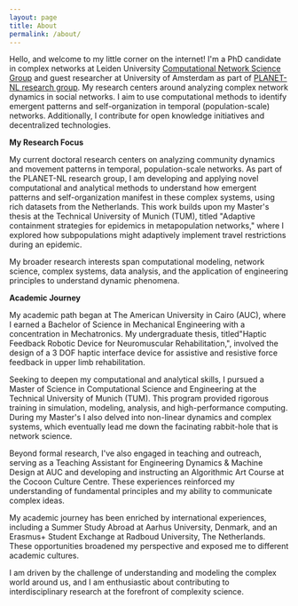 ```yaml
---
layout: page
title: About
permalink: /about/
---
```


Hello, and welcome to my little corner on the internet! I'm a PhD candidate in complex networks at Leiden University [Computational Network Science Group](https://www.computationalnetworkscience.org/) and guest researcher at University of Amsterdam as part of [PLANET-NL research group](www.planetworks.nl). My research centers around analyzing complex network dynamics in social networks. I aim to use computational methods to identify emergent patterns and self-organization in temporal (population-scale) networks. Additionally, I contribute for open knowledge initiatives and decentralized technologies.

**My Research Focus**

My current doctoral research centers on analyzing community dynamics and movement patterns in temporal, population-scale networks. As part of the PLANET-NL research group, I am developing and applying novel computational and analytical methods to understand how emergent patterns and self-organization manifest in these complex systems, using rich datasets from the Netherlands. This work builds upon my Master's thesis at the Technical University of Munich (TUM), titled "Adaptive containment strategies for epidemics in metapopulation networks," where I explored how subpopulations might adaptively implement travel restrictions during an epidemic.

My broader research interests span computational modeling, network science, complex systems, data analysis, and the application of engineering principles to understand dynamic phenomena.

**Academic Journey**

My academic path began at The American University in Cairo (AUC), where I earned a Bachelor of Science in Mechanical Engineering with a concentration in Mechatronics. My undergraduate thesis, titled"Haptic Feedback Robotic Device for Neuromuscular Rehabilitation,", involved the design of a 3 DOF haptic interface device for assistive and resistive force feedback in upper limb rehabilitation. 

Seeking to deepen my computational and analytical skills, I pursued a Master of Science in Computational Science and Engineering at the Technical University of Munich (TUM). This program provided rigorous training in simulation, modeling, analysis, and high-performance computing. During my Master's I also delved into non-linear dynamics and complex systems, which eventually lead me down the facinating rabbit-hole that is network science.

Beyond formal research, I've also engaged in teaching and outreach, serving as a Teaching Assistant for Engineering Dynamics & Machine Design at AUC and developing and instructing an Algorithmic Art Course at the Cocoon Culture Centre. These experiences reinforced my understanding of fundamental principles and my ability to communicate complex ideas.

My academic journey has been enriched by international experiences, including a Summer Study Abroad at Aarhus University, Denmark, and an Erasmus+ Student Exchange at Radboud University, The Netherlands. These opportunities broadened my perspective and exposed me to different academic cultures.

I am driven by the challenge of understanding and modeling the complex world around us, and I am enthusiastic about contributing to interdisciplinary research at the forefront of complexity science.
